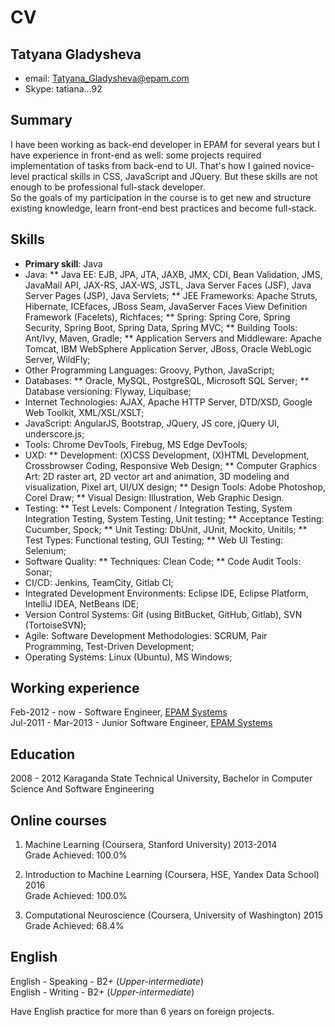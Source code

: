 # CV

## Tatyana Gladysheva
* email: [Tatyana_Gladysheva@epam.com](Tatyana_Gladysheva@epam.com)
* Skype: tatiana...92

## Summary
I have been working as back-end developer in EPAM for several years but I have experience in front-end as well: some projects required implementation of tasks from back-end to UI. 
That's how I gained novice-level practical skills in CSS, JavaScript and JQuery. But these skills are not enough to be professional full-stack developer.  
So the goals of my participation in the course is to get new and structure existing knowledge, learn front-end best practices and become full-stack.

## Skills
* **Primary skill**: Java
* Java: 
  ** Java EE: EJB, JPA, JTA, JAXB, JMX, CDI, Bean Validation, JMS, JavaMail API, JAX-RS, JAX-WS, JSTL, Java Server Faces (JSF), Java Server Pages (JSP), Java Servlets;
  ** JEE Frameworks: Apache Struts, Hibernate, ICEfaces, JBoss Seam, JavaServer Faces View Definition Framework (Facelets), Richfaces;
  ** Spring: Spring Core, Spring Security, Spring Boot, Spring Data, Spring MVC;
  ** Building Tools: Ant/Ivy, Maven, Gradle;
  ** Application Servers and Middleware: Apache Tomcat, IBM WebSphere Application Server, JBoss, Oracle WebLogic Server, WildFly;
* Other Programming Languages: Groovy, Python, JavaScript;  
* Databases: 
  ** Oracle, MySQL, PostgreSQL, Microsoft SQL Server;
  ** Database versioning: Flyway, Liquibase;  
* Internet Technologies: AJAX, Apache HTTP Server, DTD/XSD, Google Web Toolkit, XML/XSL/XSLT;
* JavaScript: AngularJS, Bootstrap, JQuery, JS core, jQuery UI, underscore.js;
* Tools: Chrome DevTools, Firebug, MS Edge DevTools;  
* UXD: 
  ** Development: (X)CSS Development, (X)HTML Development, Crossbrowser Coding, Responsive Web Design;
  ** Computer Graphics Art: 2D raster art, 2D vector art and animation, 3D modeling and visualization, Pixel art, UI/UX design;
  ** Design Tools: Adobe Photoshop, Corel Draw;
  ** Visual Design: Illustration, Web Graphic Design.  
* Testing: 
  ** Test Levels: Component / Integration Testing, System Integration Testing, System Testing, Unit testing;
  ** Acceptance Testing: Cucumber, Spock;
  ** Unit Testing: DbUnit, JUnit, Mockito, Unitils;
  ** Test Types: Functional testing, GUI Testing;
  ** Web UI Testing: Selenium;  
* Software Quality: 
  ** Techniques: Clean Code;
  ** Code Audit Tools: Sonar;  
* CI/CD: Jenkins, TeamCity, Gitlab CI;  
* Integrated Development Environments: Eclipse IDE, Eclipse Platform, IntelliJ IDEA, NetBeans IDE;  
* Version Control Systems: Git (using BitBucket, GitHub, Gitlab), SVN (TortoiseSVN);  
* Agile: Software Development Methodologies: SCRUM, Pair Programming, Test-Driven Development;  
* Operating Systems: Linux (Ubuntu), MS Windows;

## Working experience
Feb-2012 - now - Software Engineer, [EPAM Systems](http://www.epam.com)  
Jul-2011 - Mar-2013 - Junior Software Engineer, [EPAM Systems](http://www.epam.com)

## Education
2008 - 2012 Karaganda State Technical University, Bachelor in Computer Science And Software Engineering

## Online courses
1. Machine Learning (Coursera, Stanford University) 2013-2014  
Grade Achieved: 100.0%  
  
2. Introduction to Machine Learning (Coursera, HSE, Yandex Data School) 2016  
Grade Achieved: 100.0%  
  
3. Computational Neuroscience (Coursera, University of Washington) 2015  
Grade Achieved: 68.4%

## English
English - Speaking - B2+ (*Upper-intermediate*)  
English - Writing - B2+ (*Upper-intermediate*)  
  
Have English practice for more than 6 years on foreign projects.

















































